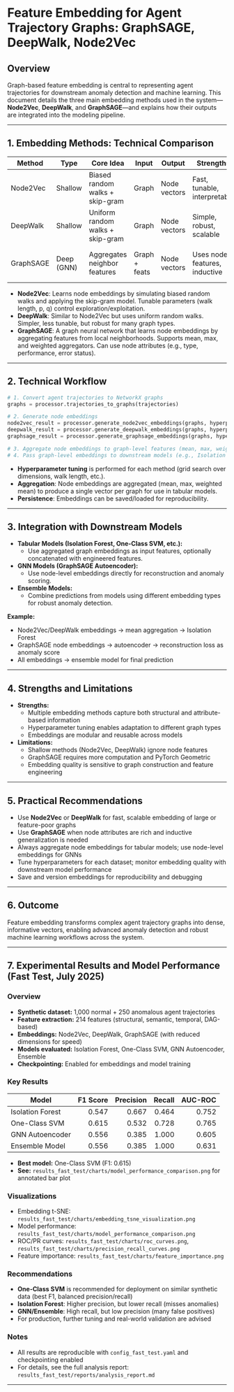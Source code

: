 # Feature Embedding for Agent Trajectory Graphs: GraphSAGE, DeepWalk, Node2Vec

## Overview
Graph-based feature embedding is central to representing agent trajectories for downstream anomaly detection and machine learning. This document details the three main embedding methods used in the system—**Node2Vec**, **DeepWalk**, and **GraphSAGE**—and explains how their outputs are integrated into the modeling pipeline.

---

## 1. Embedding Methods: Technical Comparison

| Method      | Type         | Core Idea                        | Input         | Output         | Strengths                        | Limitations                  |
|-------------|--------------|----------------------------------|---------------|---------------|----------------------------------|------------------------------|
| Node2Vec    | Shallow      | Biased random walks + skip-gram  | Graph         | Node vectors   | Fast, tunable, interpretable     | Ignores node features        |
| DeepWalk    | Shallow      | Uniform random walks + skip-gram | Graph         | Node vectors   | Simple, robust, scalable         | Ignores node features        |
| GraphSAGE   | Deep (GNN)   | Aggregates neighbor features     | Graph + feats | Node vectors   | Uses node features, inductive    | Needs PyTorch Geometric, slower |

- **Node2Vec**: Learns node embeddings by simulating biased random walks and applying the skip-gram model. Tunable parameters (walk length, p, q) control exploration/exploitation.
- **DeepWalk**: Similar to Node2Vec but uses uniform random walks. Simpler, less tunable, but robust for many graph types.
- **GraphSAGE**: A graph neural network that learns node embeddings by aggregating features from local neighborhoods. Supports mean, max, and weighted aggregators. Can use node attributes (e.g., type, performance, error status).

---

## 2. Technical Workflow

```python
# 1. Convert agent trajectories to NetworkX graphs
graphs = processor.trajectories_to_graphs(trajectories)

# 2. Generate node embeddings
node2vec_result = processor.generate_node2vec_embeddings(graphs, hyperparameter_tuning=True)
deepwalk_result = processor.generate_deepwalk_embeddings(graphs, hyperparameter_tuning=True)
graphsage_result = processor.generate_graphsage_embeddings(graphs, hyperparameter_tuning=True)

# 3. Aggregate node embeddings to graph-level features (mean, max, weighted)
# 4. Pass graph-level embeddings to downstream models (e.g., Isolation Forest, GNN Autoencoder, Ensemble)
```

- **Hyperparameter tuning** is performed for each method (grid search over dimensions, walk length, etc.).
- **Aggregation**: Node embeddings are aggregated (mean, max, weighted mean) to produce a single vector per graph for use in tabular models.
- **Persistence**: Embeddings can be saved/loaded for reproducibility.

---

## 3. Integration with Downstream Models

- **Tabular Models (Isolation Forest, One-Class SVM, etc.):**
  - Use aggregated graph embeddings as input features, optionally concatenated with engineered features.
- **GNN Models (GraphSAGE Autoencoder):**
  - Use node-level embeddings directly for reconstruction and anomaly scoring.
- **Ensemble Models:**
  - Combine predictions from models using different embedding types for robust anomaly detection.

**Example:**
- Node2Vec/DeepWalk embeddings → mean aggregation → Isolation Forest
- GraphSAGE node embeddings → autoencoder → reconstruction loss as anomaly score
- All embeddings → ensemble model for final prediction

---

## 4. Strengths and Limitations

- **Strengths:**
  - Multiple embedding methods capture both structural and attribute-based information
  - Hyperparameter tuning enables adaptation to different graph types
  - Embeddings are modular and reusable across models
- **Limitations:**
  - Shallow methods (Node2Vec, DeepWalk) ignore node features
  - GraphSAGE requires more computation and PyTorch Geometric
  - Embedding quality is sensitive to graph construction and feature engineering

---

## 5. Practical Recommendations

- Use **Node2Vec** or **DeepWalk** for fast, scalable embedding of large or feature-poor graphs
- Use **GraphSAGE** when node attributes are rich and inductive generalization is needed
- Always aggregate node embeddings for tabular models; use node-level embeddings for GNNs
- Tune hyperparameters for each dataset; monitor embedding quality with downstream model performance
- Save and version embeddings for reproducibility and debugging

---

## 6. Outcome
Feature embedding transforms complex agent trajectory graphs into dense, informative vectors, enabling advanced anomaly detection and robust machine learning workflows across the system.

---

## 7. Experimental Results and Model Performance (Fast Test, July 2025)

### Overview
- **Synthetic dataset:** 1,000 normal + 250 anomalous agent trajectories
- **Feature extraction:** 214 features (structural, semantic, temporal, DAG-based)
- **Embeddings:** Node2Vec, DeepWalk, GraphSAGE (with reduced dimensions for speed)
- **Models evaluated:** Isolation Forest, One-Class SVM, GNN Autoencoder, Ensemble
- **Checkpointing:** Enabled for embeddings and model training

### Key Results
| Model             | F1 Score | Precision | Recall | AUC-ROC |
|-------------------|---------:|----------:|-------:|--------:|
| Isolation Forest  |   0.547  |   0.667   | 0.464  |  0.752  |
| One-Class SVM     |   0.615  |   0.532   | 0.728  |  0.765  |
| GNN Autoencoder   |   0.556  |   0.385   | 1.000  |  0.605  |
| Ensemble Model    |   0.556  |   0.385   | 1.000  |  0.631  |

- **Best model:** One-Class SVM (F1: 0.615)
- **See:** `results_fast_test/charts/model_performance_comparison.png` for annotated bar plot

### Visualizations
- Embedding t-SNE: `results_fast_test/charts/embedding_tsne_visualization.png`
- Model performance: `results_fast_test/charts/model_performance_comparison.png`
- ROC/PR curves: `results_fast_test/charts/roc_curves.png`, `results_fast_test/charts/precision_recall_curves.png`
- Feature importance: `results_fast_test/charts/feature_importance.png`

### Recommendations
- **One-Class SVM** is recommended for deployment on similar synthetic data (best F1, balanced precision/recall)
- **Isolation Forest**: Higher precision, but lower recall (misses anomalies)
- **GNN/Ensemble**: High recall, but low precision (many false positives)
- For production, further tuning and real-world validation are advised

### Notes
- All results are reproducible with `config_fast_test.yaml` and checkpointing enabled
- For details, see the full analysis report: `results_fast_test/reports/analysis_report.md`

--- 